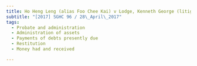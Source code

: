 ```yaml
---
title: Ho Heng Leng (alias Foo Chee Kai) v Lodge, Kenneth George (litigation representative and 
subtitle: "[2017] SGHC 96 / 28\_April\_2017"
tags:
  - Probate and administration
  - Administration of assets
  - Payments of debts presently due
  - Restitution
  - Money had and received

---
```


